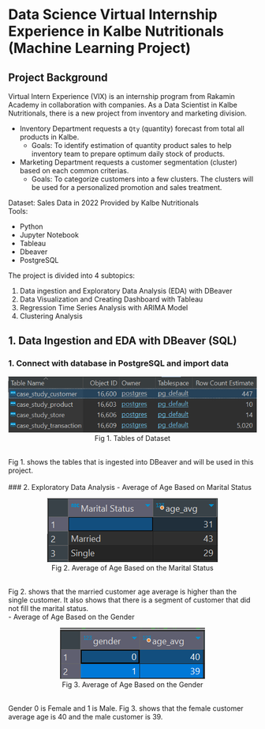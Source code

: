 # Data Science Virtual Internship Experience in Kalbe Nutritionals (Machine Learning Project)
## Project Background
Virtual Intern Experience (VIX) is an internship program from Rakamin Academy in collaboration with companies. As a Data Scientist in Kalbe Nutritionals, there is a new project from inventory and marketing division.
- Inventory Department requests a `Qty` (quantity) forecast from total all products in Kalbe.
  - Goals: To identify estimation of quantity product sales to help inventory team to prepare optimum daily stock of products.
- Marketing Department requests a customer segmentation (cluster) based on each common criterias.
  - Goals:  To categorize customers into a few clusters. The clusters will be used for a personalized promotion and sales treatment.

Dataset: Sales Data in 2022 Provided by Kalbe Nutritionals <br>
Tools:
- Python
- Jupyter Notebook
- Tableau
- Dbeaver
- PostgreSQL

The project is divided into 4 subtopics:
1. Data ingestion and Exploratory Data Analysis (EDA) with DBeaver
2. Data Visualization and Creating Dashboard with Tableau
3. Regression Time Series Analysis with ARIMA Model
4. Clustering Analysis
   

## 1. Data Ingestion and EDA with DBeaver (SQL)
### 1. Connect with database in PostgreSQL and import data
<p align="center">
  <img src= "https://github.com/jedijm/VIX-Kalbe-Nutritionals/blob/main/asset/tables.png"> <br>
Fig 1. Tables of Dataset
</p> <br>
Fig 1. shows the tables that is ingested into DBeaver and will be used in this project. <br> <br>
### 2. Exploratory Data Analysis
- Average of Age Based on Marital Status
<p align="center">
  <img src= "https://github.com/jedijm/VIX-Kalbe-Nutritionals/blob/main/asset/marital_status.png"> <br>
Fig 2. Average of Age Based on the Marital Status
</p> <br>
Fig 2. shows that the married customer age average is higher than the single customer. It also shows that there is a segment of customer that did not fill the marital status. <br>
- Average of Age Based on the Gender
<p align="center">
  <img src= "https://github.com/jedijm/VIX-Kalbe-Nutritionals/blob/main/asset/age_avg.png"> <br>
Fig 3. Average of Age Based on the Gender
</p> <br>
Gender 0 is Female and 1 is Male. Fig 3. shows that the female customer average age is 40 and the male customer is 39.

